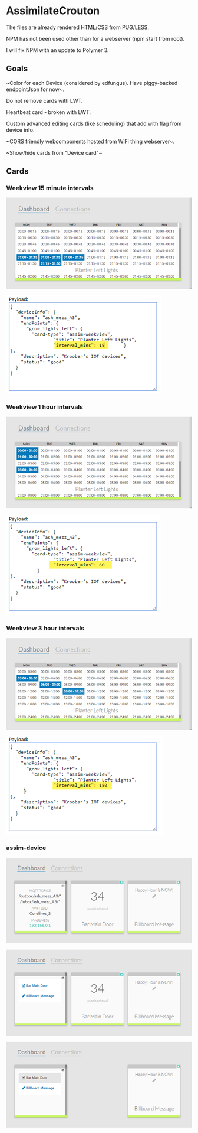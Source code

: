 # AssimilateCrouton

The files are already rendered HTML/CSS from PUG/LESS.

NPM has not been used other than for a webserver (npm start from root).

I will fix NPM with an update to Polymer 3.

## Goals

~Color for each Device (considered by edfungus). Have piggy-backed endpointJson for now~.

Do not remove cards with LWT.

Heartbeat card - broken with LWT.

Custom advanced editing cards (like scheduling) that add with flag from device info.

~CORS friendly webcomponents hosted from WiFi thing webserver~.

~Show/hide cards from "Device card"~

## Cards

### Weekview 15 minute intervals

![Weekview Card](https://github.com/IOT-123/AssimilateCrouton/raw/master/images/assim-weekview-1.png)

![Weekview Card](https://github.com/IOT-123/AssimilateCrouton/raw/master/images/assim-weekview-1a.png)

### Weekview 1 hour intervals

![Weekview Card](https://github.com/IOT-123/AssimilateCrouton/raw/master/images/assim-weekview-2.png)

![Weekview Card](https://github.com/IOT-123/AssimilateCrouton/raw/master/images/assim-weekview-2a.png)

### Weekview 3 hour intervals

![Weekview Card](https://github.com/IOT-123/AssimilateCrouton/raw/master/images/assim-weekview-3.png)

![Weekview Card](https://github.com/IOT-123/AssimilateCrouton/raw/master/images/assim-weekview-3a.png)

### assim-device

![Device Card Default](https://github.com/IOT-123/AssimilateCrouton/raw/master/images/assim-device-1.png)

![Device Card Show/Hide list](https://github.com/IOT-123/AssimilateCrouton/raw/master/images/assim-device-2.png)

![Device Card Hide card](https://github.com/IOT-123/AssimilateCrouton/raw/master/images/assim-device-3.png)